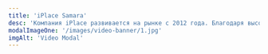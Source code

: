```yaml
---
title: 'iPlace Samara'
desc: 'Компания iPlace развивается на рынке с 2012 года. Благодаря высокому качеству обслуживания и лояльным ценам за десять лет мы выполнили более 15000 тысяч заказов — нам можно доверять. В салоне представлен полный ассортимент оригинальной продукции Apple. К нам можно обратиться и получить грамотную консультацию, обслуживание и ремонт.'
modalImageOne: '/images/video-banner/1.jpg'
imgAlt: 'Video Modal'
---
```

